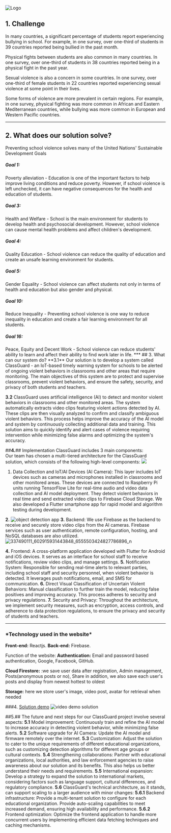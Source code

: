 
![Logo](./assets/images/logo.png)

## 1. Challenge

In many countries, a significant percentage of students report experiencing bullying in school. 
For example, in one survey, over one-third of students in 39 countries reported being bullied in the past month.

Physical fights between students are also common in many countries. 
In one survey, over  one-third of students in 38 countries reported being in a physical fight in the past year.

Sexual violence is also a concern in some countries. 
In one survey, over one-third of female students in 22 countries reported experiencing sexual violence at some point in their lives.

Some forms of violence are more prevalent in certain regions. 
For example, in one survey, physical fighting was more common in African and Eastern Mediterranean countries, 
while bullying was more common in European and Western Pacific countries.

***
## 2. What does our solution solve?
Preventing school violence solves many of the United Nations' Sustainable Development Goals

<h5>Goal 1:</h5>
 Poverty alleviation - Education is one of the important factors to help improve living conditions and reduce poverty. However, if school violence is left unchecked, it can have negative consequences for the health and education of students.

<h5>Goal 3:</h5>
Health and Welfare - School is the main environment for students to develop health and psychosocial development. However, school violence can cause mental health problems and affect children's development.

<h5>Goal 4:</h5>
 Quality Education - School violence can reduce the quality of education and create an unsafe learning environment for students.

<h5>Goal 5:</h5>
 Gender Equality - School violence can affect students not only in terms of health and education but also gender and physical.

<h5>Goal 10:</h5>
Reduce Inequality - Preventing school violence is one way to reduce inequality in education and create a fair learning environment for all students.

<h5>Goal 16:</h5>
 Peace, Equity and Decent Work - School violence can reduce students' ability to learn and affect their ability to find work later in life.
***
## 3. What can our system do?
**3.1** Our solution is to develop a system called ClassGuard - an IoT-based timely warning system for schools to be alerted of ongoing violent behaviors in classrooms and other areas that require monitoring. The main objectives of this system are to protect and supervise classrooms, prevent violent behaviors, and ensure the safety, security, and privacy of both students and teachers.

**3.2** ClassGuard uses artificial intelligence (AI) to detect and monitor violent behaviors in classrooms and other monitored areas. The system automatically extracts video clips featuring violent actions detected by AI. These clips are then visually analyzed to confirm and classify ambiguous violent behaviors. This process helps improve the accuracy of the AI model and system by continuously collecting additional data and training. This solution aims to quickly identify and alert cases of violence requiring intervention while minimizing false alarms and optimizing the system's accuracy.

##**4.**## Implementation ClassGuard includes 3 main components:  
Our team has chosen a multi-tiered architecture for the ClassGuard solution, which consists of the following high-level components:
<img src="assets/images/338245586_215699751057341_7758778761779606531_n.png"/>

1. Data Collection and IoT/AI Devices (AI Camera): This layer includes IoT devices such as cameras and microphones installed in classrooms and other monitored areas. These devices are connected to Raspberry Pi units running TensorFlow Lite for real-time audio and video data collection and AI model deployment. They detect violent behaviors in real time and send extracted video clips to Firebase Cloud Storage. We also developed a Flutter smartphone app for rapid model and algorithm testing during development.
 
**2.** ![object detection app](assets/images/337490111_602915931443848_6555503424827786896_n.png)
**3.** Backend: We use Firebase as the backend to receive and securely store video clips from the AI cameras. Firebase services such as user authentication, remote configuration, hosting, and NoSQL databases are also utilized.
![337490111_602915931443848_6555503424827786896_n](https://user-images.githubusercontent.com/94677059/229191671-9403b0b8-660d-453d-987b-f427850dfcb2.png)

**4.** Frontend: A cross-platform application developed with Flutter for Android and iOS devices. It serves as an interface for school staff to receive notifications, review video clips, and manage settings.
**5.** Notification System: Responsible for sending real-time alerts to relevant parties, including school staff and security personnel, when violent behavior is detected. It leverages push notifications, email, and SMS for communication.
**6.** Direct Visual Classification of Uncertain Violent Behaviors: Manual classification to further train the model, reducing false positives and improving accuracy. This process adheres to security and privacy regulations.
**7.** Security and Privacy: Throughout the architecture, we implement security measures, such as encryption, access controls, and adherence to data protection regulations, to ensure the privacy and security of students and teachers.
***
<h3>*Technology used in the website*</h3>

**Front-end:** Reactjs.
**Back-end:** Firebase.

Function of the website:
 **Authentication:** Email and password based authentication, Google, Facebook, GitHub.

**Cloud Firestore:** :we save user data after registration, Admin management, Posts(anonymous posts or no), Share in addition, we also save each user's posts and display from newest hottest to oldest

 **Storage:** here we store user's image, video post, avatar for retrieval when needed

###4. [Solution demo](https://youtu.be/4QZ_Oi2goYA)
![video demo solution](./assets/images//8317449521855575163.gif)

##5.## The future and next steps for our ClassGuard project involve several aspects:
**5.1** Model improvement: Continuously train and refine the AI model to increase accuracy in detecting violent behavior, while minimizing false alerts.
**5.2** Software upgrade for AI Camera: Update the AI model and firmware remotely over the internet.
**5.3** Customization: Adjust the solution to cater to the unique requirements of different educational organizations, such as customizing detection algorithms for different age groups or cultural contexts.
**5.4** Strengthening collaborations: Partner with educational organizations, local authorities, and law enforcement agencies to raise awareness about our solution and its benefits. This also helps us better understand their needs and requirements.
**5.5** International expansion: Develop a strategy to expand the solution to international markets, considering factors such as language support, cultural differences, and regulatory compliance.
**5.6** ClassGuard's technical architecture, as it stands, can support scaling to a larger audience with minor changes:
**5.6.1** Backend infrastructure: Provide a multi-tenant solution to configure for each educational organization. Provide auto-scaling capabilities to meet increased demand, ensuring high availability and performance.
**5.6.2** Frontend optimization: Optimize the frontend application to handle more concurrent users by implementing efficient data fetching techniques and caching mechanisms.
